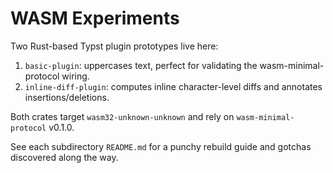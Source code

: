 # WASM Experiments

Two Rust-based Typst plugin prototypes live here:

1. `basic-plugin`: uppercases text, perfect for validating the wasm-minimal-protocol wiring.
2. `inline-diff-plugin`: computes inline character-level diffs and annotates insertions/deletions.

Both crates target `wasm32-unknown-unknown` and rely on `wasm-minimal-protocol` v0.1.0.

See each subdirectory `README.md` for a punchy rebuild guide and gotchas discovered along the way.
